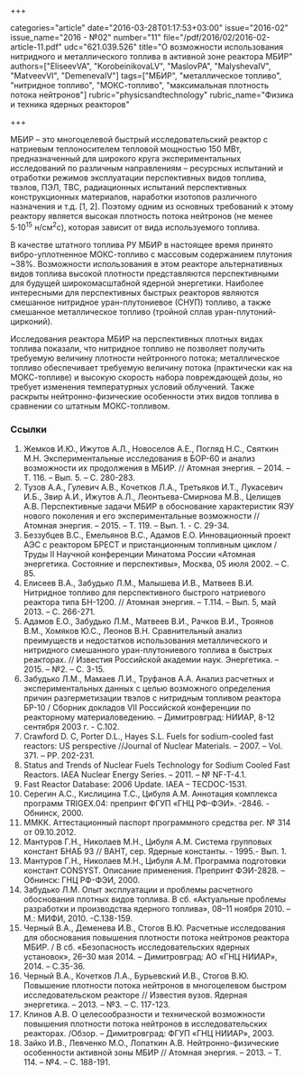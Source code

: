 +++

categories="article"
date="2016-03-28T01:17:53+03:00"
issue="2016-02"
issue_name="2016 - №02"
number="11"
file="/pdf/2016/02/2016-02-article-11.pdf"
udc="621.039.526"
title="О возможности использования нитридного и металлического топлива в активной зоне реактора МБИР"
authors=["EliseevVA", "KorobeinikovaLV", "MaslovPA", "MalyshevaIV",
"MatveevVI", "DemenevaIV"]
tags=["МБИР", "металлическое топливо", "нитридное топливо", "МОКС-топливо", "максимальная плотность потока нейтронов"]
rubric="physicsandtechnology"
rubric_name="Физика и техника ядерных реакторов"

+++

МБИР – это многоцелевой быстрый исследовательский реактор с натриевым теплоносителем тепловой мощностью 150 МВт, предназначенный для широкого круга экспериментальных исследований по различным направлениям – ресурсных испытаний и отработки режимов эксплуатации перспективных видов топлива, твэлов, ПЭЛ, ТВС, радиационных испытаний перспективных конструкционных материалов, наработки изотопов различного назначения и т.д. [1, 2]. 
Поэтому одним из основных требований к этому реактору является высокая плотность потока нейтронов (не менее 5⋅10<sup>15</sup> н/см<sup>2</sup>с), которая зависит от вида используемого топлива.

В качестве штатного топлива РУ МБИР в настоящее время принято вибро-уплотненное МОКС-топливо с массовым содержанием плутония ~38%. 
Возможности использования в этом реакторе альтернативных видов топлива высокой плотности представляются перспективными для будущей широкомасштабной ядерной энергетики. 
Наиболее интересными для перспективных быстрых реакторов являются смешанное нитридное уран-плутониевое (СНУП) топливо, а также смешанное металлическое топливо (тройной сплав уран-плутоний-цирконий).

Исследования реактора МБИР на перспективных плотных видах топлива показали, что нитридное топливо не позволяет получить требуемую величину плотности нейтронного потока; металлическое топливо обеспечивает требуемую величину потока (практически как на МОКС-топливе) и высокую скорость набора повреждающей дозы, но требует изменения температурных условий облучений. Также раскрыты нейтронно-физические особенности этих видов топлива в сравнении со штатным МОКС-топливом.

### Ссылки

1. Жемков И.Ю., Ижутов А.Л., Новоселов А.Е., Погляд Н.С., Святкин М.Н. Экспериментальные исследования в БОР-60 и анализ возможности их продолжения в МБИР. // Атомная энергия. – 2014. – Т. 116. – Вып. 5. – С. 280-283.
2. Тузов А.А., Гулевич А.В., Кочетков Л.А., Третьяков И.Т., Лукасевич И.Б., Звир А.И., Ижутов А.Л., Леонтьева-Смирнова М.В., Целищев А.В. Перспективные задачи МБИР в обоснование характеристик ЯЭУ нового поколения и его экспериментальные возможности // Атомная энергия. – 2015. – Т. 119. – Вып. 1. - С. 29-34.
3. Беззубцев В.С., Емельянов В.С., Адамов Е.О. Инновационный проект АЭС с реактором БРЕСТ и пристанционным топливным циклом / Труды II Научной конференции Минатома России «Атомная энергетика. Состояние и перспективы», Москва, 05 июля 2002. – С. 85.
4. Елисеев В.А., Забудько Л.М., Малышева И.В., Матвеев В.И. Нитридное топливо для перспективного быстрого натриевого реактора типа БН-1200. // Атомная энергия. – Т.114. – Вып. 5, май 2013. – С. 266-271.
5. Адамов Е.О., Забудько Л.М., Матвеев В.И., Рачков В.И., Троянов В.М., Хомяков Ю.С., Леонов В.Н. Сравнительный анализ преимуществ и недостатков использования металлического и нитридного смешанного уран-плутониевого топлива в быстрых реакторах. // Известия Российской академии наук. Энергетика. – 2015. – №2. – С. 3-15.
6. Забудько Л.М., Мамаев Л.И., Труфанов А.А. Анализ расчетных и экспериментальных данных с целью возможного определения причин разгерметизации твэлов с нитридным топливом реактора БР-10 / Сборник докладов VII Российской конференции по реакторному материаловедению. – Димитровград: НИИАР, 8-12 сентября 2003 г. - С.102.
7. Crawford D. C, Porter D.L., Hayes S.L. Fuels for sodium-cooled fast reactors: US perspective //Journal of Nuclear Materials. – 2007. – Vol. 371. – PP. 202-231.
8. Status and Trends of Nuclear Fuels Technology for Sodium Cooled Fast Reactors. IAEA Nuclear Energy Series. – 2011. – № NF-T-4.1.
9. Fast Reactor Database: 2006 Update. IAEA – TECDOC-1531.
10. Серегин А.С., Кислицина Т.С., Цибуля А.М. Аннотация комплекса программ TRIGEX.04: препринт ФГУП «ГНЦ РФ-ФЭИ». -2846. - Обнинск, 2000.
11. ММКК. Аттестационный паспорт программного средства рег. № 314 от 09.10.2012.
12. Мантуров Г.Н., Николаев М.Н., Цибуля А.М. Система групповых констант БНАБ 93 // ВАНТ, сер. Ядерные константы. - 1995.- Вып. 1.
13. Мантуров Г.Н., Николаев М.Н., Цибуля А.М. Программа подготовки констант CONSYST. Описание применения. Препринт ФЭИ-2828. – Обнинск: ГНЦ РФ-ФЭИ, 2000.
14. Забудько Л.М. Опыт эксплуатации и проблемы расчетного обоснования плотных видов топлива. В сб. «Актуальные проблемы разработки и производства ядерного топлива», 08–11 ноября 2010. – М.: МИФИ, 2010. -С.138-159.
15. Черный В.А., Деменева И.В., Стогов В.Ю. Расчетные исследования для обоснования повышения плотности потока нейтронов реактора МБИР. / В сб. «Безопасность исследовательских ядерных установок», 26–30 мая 2014. – Димитровград: АО «ГНЦ НИИАР», 2014. – С.35-36.
16. Черный В.А., Кочетков Л.А., Бурьевский И.В., Стогов В.Ю. Повышение плотности потока нейтронов в многоцелевом быстром исследовательском реакторе // Известия вузов. Ядерная энергетика. – 2013. – №3. – С. 117-123.
17. Клинов А.В. О целесообразности и технической возможности повышения плотности потока нейтронов в исследовательских реакторах. /Обзор. – Димитровград: ФГУП «ГНЦ НИИАР», 2003.
18. Зайко И.В., Левченко М.О., Лопаткин А.В. Нейтронно-физические особенности активной зоны МБИР // Атомная энергия. – 2013. – Т. 114. – №4. – С. 188-191.